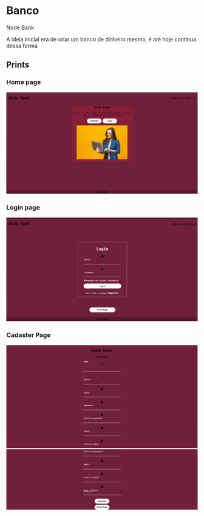 # Banco
Node Bank
<P>A ideia inicial era de criar um banco de dinheiro mesmo, é até hoje continua dessa forma</p>


<h2>Prints</h2>
<h3>Home page</h3>
<img src="/prints/homepage.jpeg">
<h3>Login page</h3>
<img src="/prints/loginpage.jpeg">
<h3>Cadaster Page</h3>
<img src="/prints/cadaster1.jpeg">
<img src="/prints/cadaster2.jpeg">
